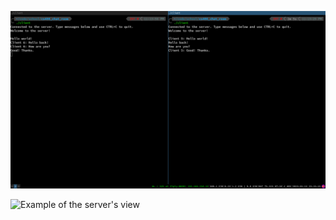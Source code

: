 ![Example of both client's view](pictures/cs406_client_prototype.png)

![Example of the server's view](pictures/cs406_srever_prototype.png)
